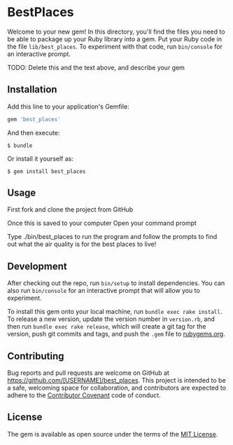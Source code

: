 # BestPlaces

Welcome to your new gem! In this directory, you'll find the files you need to be able to package up your Ruby library into a gem. Put your Ruby code in the file `lib/best_places`. To experiment with that code, run `bin/console` for an interactive prompt.

TODO: Delete this and the text above, and describe your gem

## Installation

Add this line to your application's Gemfile:

```ruby
gem 'best_places'
```

And then execute:

    $ bundle

Or install it yourself as:

    $ gem install best_places

## Usage

First fork and clone the project from GitHub

Once this is saved to your computer
Open your command prompt

Type ./bin/best_places to run the program and follow the prompts to find out what the air quality is for the best places to live!

## Development

After checking out the repo, run `bin/setup` to install dependencies. You can also run `bin/console` for an interactive prompt that will allow you to experiment.

To install this gem onto your local machine, run `bundle exec rake install`. To release a new version, update the version number in `version.rb`, and then run `bundle exec rake release`, which will create a git tag for the version, push git commits and tags, and push the `.gem` file to [rubygems.org](https://rubygems.org).

## Contributing

Bug reports and pull requests are welcome on GitHub at https://github.com/[USERNAME]/best_places. This project is intended to be a safe, welcoming space for collaboration, and contributors are expected to adhere to the [Contributor Covenant](http://contributor-covenant.org) code of conduct.


## License

The gem is available as open source under the terms of the [MIT License](http://opensource.org/licenses/MIT).
